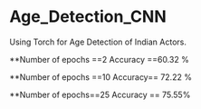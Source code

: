 # Age_Detection_CNN

Using Torch for Age Detection of Indian Actors.


**Number of epochs ==2  Accuracy ==60.32 %


**Number of epochs ==10 Accuracy== 72.22 %


**Number of epochs==25 Accuracy == 75.55%
